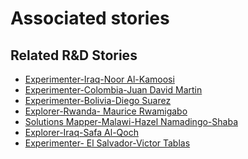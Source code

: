 # Associated stories

<!-- !!DO NOT REMOVE!! start autogenerated hyperlinks -->
## Related R&D Stories
- [Experimenter-Iraq-Noor Al-Kamoosi](/stories/?doc=Experimenters_IRQ)
- [Experimenter-Colombia-Juan David Martin](/stories/?doc=Experimenters_COL)
- [Experimenter-Bolivia-Diego Suarez](/stories/?doc=Experimenters_BOL)
- [Explorer\-Rwanda\- Maurice Rwamigabo](/stories/?doc=Explorers_RWA)
- [Solutions Mapper-Malawi-Hazel Namadingo-Shaba](/stories/?doc=SolutionMappers_MWI)
- [Explorer\-Iraq\-Safa Al\-Qoch](/stories/?doc=Explorers_IRQ)
- [Experimenter- El Salvador-Victor Tablas](/stories/?doc=Experimenters_SLV)
<!-- !!DO NOT REMOVE!! end autogenerated hyperlinks -->